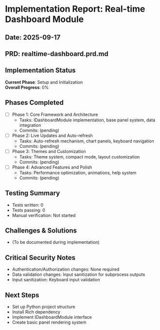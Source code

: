 # Implementation Report: Real-time Dashboard Module
## Date: 2025-09-17
## PRD: realtime-dashboard.prd.md

## Implementation Status
**Current Phase**: Setup and Initialization  
**Overall Progress**: 0%

## Phases Completed
- [ ] Phase 1: Core Framework and Architecture
  - Tasks: IDashboardModule implementation, base panel system, data integration
  - Commits: (pending)
- [ ] Phase 2: Live Updates and Auto-refresh
  - Tasks: Auto-refresh mechanism, chart panels, keyboard navigation
  - Commits: (pending)
- [ ] Phase 3: Themes and Customization
  - Tasks: Theme system, compact mode, layout customization
  - Commits: (pending)
- [ ] Phase 4: Advanced Features and Polish
  - Tasks: Performance optimization, animations, help system
  - Commits: (pending)

## Testing Summary
- Tests written: 0
- Tests passing: 0
- Manual verification: Not started

## Challenges & Solutions
- (To be documented during implementation)

## Critical Security Notes
- Authentication/Authorization changes: None required
- Data validation changes: Input sanitization for subprocess outputs
- Input sanitization: Keyboard input validation

## Next Steps
- Set up Python project structure
- Install Rich dependency
- Implement IDashboardModule interface
- Create basic panel rendering system